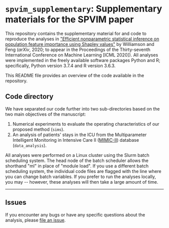 # `spvim_supplementary`: Supplementary materials for the SPVIM paper

This repository contains the supplementary material for and code to reproduce the analyses in ["Efficient nonparametric statistical inference on population feature importance using Shapley values"](https://arxiv.org/abs/2006.09481) by Williamson and Feng (*arXiv*, 2020; to appear in the Proceedings of the Thirty-seventh International Conference on Machine Learning [ICML 2020]). All analyses were implemented in the freely available software packages Python and R; specifically, Python version 3.7.4 and R version 3.6.3.

This README file provides an overview of the code available in the repository.

## Code directory

We have separated our code further into two sub-directories based on the two main objectives of the manuscript:

1. Numerical experiments to evaluate the operating characteristics of our proposed method (`sims`).
2. An analysis of patients' stays in the ICU from the Multiparameter Intelligent Monitoring in Intensive Care II ([MIMIC-II](https://mimic.physionet.org/)) database (`data_analysis`).

All analyses were performed on a Linux cluster using the Slurm batch scheduling system. The head node of the batch scheduler allows the shorthand "ml" in place of "module load". If you use a different batch scheduling system, the individual code files are flagged with the line where you can change batch variables. If you prefer to run the analyses locally, you may -- however, these analyses will then take a large amount of time.

-----

## Issues

If you encounter any bugs or have any specific questions about the analysis, please
[file an issue](https://github.com/bdwilliamson/spvim_supplementary/issues).
